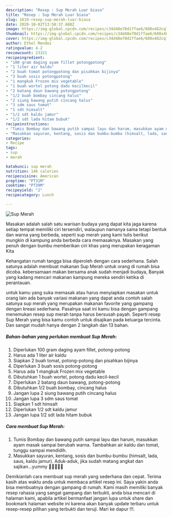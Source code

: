 ```yaml
---
description: "Resep : Sup Merah Luar biasa"
title: "Resep : Sup Merah Luar biasa"
slug: 1619-resep-sup-merah-luar-biasa
date: 2020-10-02T13:58:37.688Z
image: https://img-global.cpcdn.com/recipes/c34d48e70d1ffae6/680x482cq70/sup-merah-foto-resep-utama.jpg
thumbnail: https://img-global.cpcdn.com/recipes/c34d48e70d1ffae6/680x482cq70/sup-merah-foto-resep-utama.jpg
cover: https://img-global.cpcdn.com/recipes/c34d48e70d1ffae6/680x482cq70/sup-merah-foto-resep-utama.jpg
author: Ethel Mendez
ratingvalue: 4.2
reviewcount: 23321
recipeingredient:
- "100 gram daging ayam fillet potongpotong"
- "1 liter air kaldu"
- "2 buah tomat potongpotong dan pisahkan bijinya"
- "3 buah sosis potongpotong"
- "1 mangkuk Frozen mix vegetable"
- "1 buah wortel potong dadu kecilkecil"
- "2 batang daun bawang potongpotong"
- "1/2 buah bombay cincang halus"
- "2 siung bawang putih cincang halus"
- "3 sdm saus tomat"
- "1 sdt himsalt"
- "1/2 sdt kaldu jamur"
- "1/2 sdt lada hitam bubuk"
recipeinstructions:
- "Tumis Bombay dan bawang putih sampai layu dan harum, masukkan ayam masak sampai berubah warna. Tambahkan air kaldu dan tomat, tunggu sampai mendidih."
- "Masukkan sayuran, kentang, sosis dan bumbu-bumbu (himsalt, lada, saus, kaldu jamur). Aduk-aduk, jika sudah matang angkat dan sajikan...yummy 🍲🍲🍲🍲🍲"
categories:
- Recipe
tags:
- sup
- merah

katakunci: sup merah 
nutrition: 146 calories
recipecuisine: American
preptime: "PT31M"
cooktime: "PT39M"
recipeyield: "2"
recipecategory: Lunch

---
```



![Sup Merah](https://img-global.cpcdn.com/recipes/c34d48e70d1ffae6/680x482cq70/sup-merah-foto-resep-utama.jpg)

Masakan adalah salah satu warisan budaya yang dapat kita jaga karena setiap tempat memiliki ciri tersendiri, walaupun namanya sama tetapi bentuk dan warna yang berbeda, seperti sup merah yang kami tulis berikut mungkin di kampung anda berbeda cara memasaknya. Masakan yang penuh dengan bumbu memberikan ciri khas yang merupakan keragaman Kita

Kehangatan rumah tangga bisa diperoleh dengan cara sederhana. Salah satunya adalah membuat makanan Sup Merah untuk orang di rumah bisa dicoba. kebersamaan makan bersama anak sudah menjadi budaya, Banyak yang kadang mencari makanan kampung mereka sendiri ketika di perantauan.



untuk kamu yang suka memasak atau harus menyiapkan masakan untuk orang lain ada banyak variasi makanan yang dapat anda contoh salah satunya sup merah yang merupakan makanan favorite yang gampang dengan kreasi sederhana. Pasalnya saat ini kamu bisa dengan gampang menemukan resep sup merah tanpa harus bersusah payah.
Seperti resep Sup Merah yang bisa kamu contoh untuk disajikan pada keluarga tercinta. Dan sangat mudah hanya dengan 2 langkah dan 13 bahan.


<!--inarticleads1-->

##### Bahan-bahan yang perlukan membuat Sup Merah:

1. Diperlukan 100 gram daging ayam fillet, potong-potong
1. Harus ada 1 liter air kaldu
1. Siapkan 2 buah tomat, potong-potong dan pisahkan bijinya
1. Diperlukan 3 buah sosis potong-potong
1. Harus ada 1 mangkuk Frozen mix vegetable
1. Dibutuhkan 1 buah wortel, potong dadu kecil-kecil
1. Diperlukan 2 batang daun bawang, potong-potong
1. Dibutuhkan 1/2 buah bombay, cincang halus
1. Jangan lupa 2 siung bawang putih cincang halus
1. Jangan lupa 3 sdm saus tomat
1. Siapkan 1 sdt himsalt
1. Diperlukan 1/2 sdt kaldu jamur
1. Jangan lupa 1/2 sdt lada hitam bubuk




<!--inarticleads2-->

##### Cara membuat  Sup Merah:

1. Tumis Bombay dan bawang putih sampai layu dan harum, masukkan ayam masak sampai berubah warna. Tambahkan air kaldu dan tomat, tunggu sampai mendidih.
1. Masukkan sayuran, kentang, sosis dan bumbu-bumbu (himsalt, lada, saus, kaldu jamur). Aduk-aduk, jika sudah matang angkat dan sajikan...yummy 🍲🍲🍲🍲🍲




Demikianlah cara membuat sup merah yang sederhana dan cepat. Terima kasih atas waktu anda untuk membaca artikel resep ini. Saya yakin anda bisa membuatnya dengan gampang di rumah. Kami masih memiliki banyak resep rahasia yang sangat gampang dan terbukti, anda bisa mencari di halaman kami, apabila artikel bermanfaat jangan lupa untuk share dan bookmark halaman website ini karena akan banyak update terbaru untuk resep-resep pilihan yang terbukti dan teruji. Mari ke dapur !!!. 

